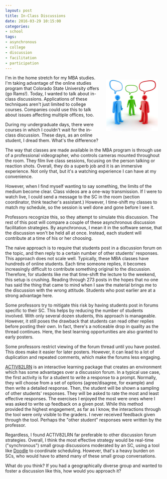 ```yaml
---
layout: post
title: In-Class Discussions
date: 2016-03-29 10:15:00
categories:
- school
tags:
- asynchronous
- college
- discussion
- facilitation
- participation
---
```


<div style="float:right; margin:1em; width:33%; text-align: center">
  <img src="/assets/discussion.jpg"/>
</div>

I'm in the home stretch for my MBA studies. I'm taking advantage of the online
studies program that Colorado State University offers (go Rams!). Today, I
wanted to talk about in-class discussions. Applications of these techniques
aren't just limited to college courses. Companies could use this to talk about
issues affecting multiple offices, too.

During my undergraduate days, there were courses in which I couldn't wait for
the in-class discussion. These days, as an online student, I dread them. What's
the difference?

The way that classes are made available in the MBA program is through use of a
professional videographer, who controls cameras mounted throughout the room.
They film live class sessions, focusing on the person talking or reaction shots.
Overall, they do a superb job and it is an immersive experience. Not only that,
but it's a watching experience I can have at my convenience.

However, when I find myself wanting to say something, the limits of the medium
become clear. Class videos are a one-way transmission. If I were to watch live,
I could send a message to the SC in the room (section coordinator, think
teacher's assistant.) However, I time-shift my classes to match my schedule, so
the session is well done and gone before I see it.

Professors recognize this, so they attempt to simulate this discussion. The rest
of this post will compare a couple of these asynchronous discussion facilitation
strategies. By asynchronous, I mean it in the software sense, that the
discussion won't be held all at once. Instead, each student will contribute at a
time of his or her choosing.

The naive approach is to require that students post in a discussion forum on the
topic, and then reply to a certain number of other students' responses. This
approach does not scale well. Typically, these MBA classes have hundreds of
online students. Each time someone replies, it becomes increasingly difficult to
contribute something original to the discussion. Therefore, for students like me
that time-shift the lecture to the weekend, this setup is crushing. Reading
through 273 posts in the hopes that no one has said the thing that came to mind
when I saw the material brings me to the discussion with the wrong attitude.
Students who post earlier are at a strong advantage here.

Some professors try to mitigate this risk by having students post in forums
specific to their SC. This helps by reducing the number of students involved.
With only several dozen students, this approach is manageable. However, it still
poses the drawback that students can read other replies before posting their
own. In fact, there's a noticeable drop in quality as the thread continues.
Here, the best learning opportunities are also granted to early posters.

Some professors restrict viewing of the forum thread until you have posted. This
does make it easier for later posters. However, it can lead to a lot of
duplication and repeated comments, which make the forums less engaging.

[ACTIV82LRN](http://www.codegeek.net/portfolio/activ82lrn) is an interactive
learning package that creates an environment which has some advantages over a
discussion forum. In a typical use case, the first activity is for a student to
write a response to a prompt. Normally, they will choose from a set of options
(agree/disagree, for example) and then write a detailed response. Then, the
student will be shown a sampling of other students' responses. They will be
asked to rate the most and least effective responses. The exercises I enjoyed
the most were ones where I was asked to write up feedback on a given post. While
this method provided the highest engagement, as far as I know, the interactions
through the tool were only visible to the graders. I never received feedback
given through the tool. Perhaps the "other student" responses were written by
the professor.

Regardless, I found ACTIV82LRN far preferable to other discussion forum
strategies. Overall, I think the most effective strategy would be real-time
("synchronous") small group discussions moderated by an SC, using a tool like
[Doodle](http://doodle.com) to coordinate scheduling. However, that's a heavy
burden on SCs, who would have to attend many of these small group conversations.

What do you think? If you had a geographically diverse group and wanted to
foster a discussion like this, how would you approach it?

